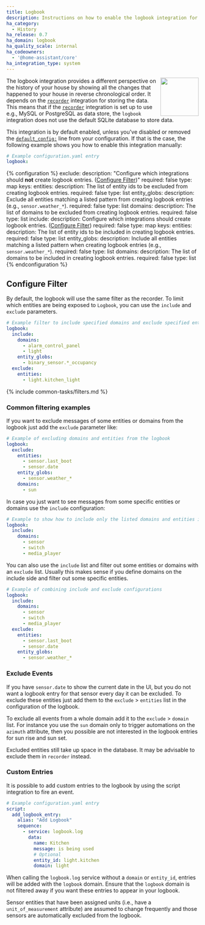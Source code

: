 ```yaml
---
title: Logbook
description: Instructions on how to enable the logbook integration for Home Assistant.
ha_category:
  - History
ha_release: 0.7
ha_domain: logbook
ha_quality_scale: internal
ha_codeowners:
  - '@home-assistant/core'
ha_integration_type: system
---
```


<img src='/images/screenshots/logbook.png' style='margin-left:10px; float: right;' height="100" />

The logbook integration provides a different perspective on the history of your
house by showing all the changes that happened to your house in reverse
chronological order. It depends on
the [`recorder`](/integrations/recorder/) integration for storing the data. This means that if the
[`recorder`](/integrations/recorder/) integration is set up to use e.g., MySQL or
PostgreSQL as data store, the `logbook` integration does not use the default
SQLite database to store data.

This integration is by default enabled, unless you've disabled or removed the [`default_config:`](/integrations/default_config/) line from your configuration. If that is the case, the following example shows you how to enable this integration manually:

```yaml
# Example configuration.yaml entry
logbook:
```

{% configuration %}
exclude:
  description: "Configure which integrations should **not** create logbook entries. ([Configure Filter](#configure-filter))"
  required: false
  type: map
  keys:
    entities:
      description: The list of entity ids to be excluded from creating logbook entries.
      required: false
      type: list
    entity_globs:
      description: Exclude all entities matching a listed pattern from creating logbook entries (e.g., `sensor.weather_*`).
      required: false
      type: list
    domains:
      description: The list of domains to be excluded from creating logbook entries.
      required: false
      type: list
include:
  description: Configure which integrations should create logbook entries. ([Configure Filter](#configure-filter))
  required: false
  type: map
  keys:
    entities:
      description: The list of entity ids to be included in creating logbook entries.
      required: false
      type: list
    entity_globs:
      description: Include all entities matching a listed pattern when creating logbook entries (e.g., `sensor.weather_*`).
      required: false
      type: list
    domains:
      description: The list of domains to be included in creating logbook entries.
      required: false
      type: list
{% endconfiguration %}

## Configure Filter

By default, the logbook will use the same filter as the recorder. To limit which entities are being exposed to `Logbook`, you can use the `include` and `exclude` parameters.

```yaml
# Example filter to include specified domains and exclude specified entities
logbook:
  include:
    domains:
      - alarm_control_panel
      - light
    entity_globs:
      - binary_sensor.*_occupancy
  exclude:
    entities:
      - light.kitchen_light
```

{% include common-tasks/filters.md %}

### Common filtering examples

If you want to exclude messages of some entities or domains from the logbook
just add the `exclude` parameter like:

```yaml
# Example of excluding domains and entities from the logbook
logbook:
  exclude:
    entities:
      - sensor.last_boot
      - sensor.date
    entity_globs:
      - sensor.weather_*
    domains:
      - sun
```

In case you just want to see messages from some specific entities or domains use
the `include` configuration:

```yaml
# Example to show how to include only the listed domains and entities in the logbook
logbook:
  include:
    domains:
      - sensor
      - switch
      - media_player
```

You can also use the `include` list and filter out some entities or domains with
an `exclude` list. Usually this makes sense if you define domains on the include
side and filter out some specific entities.

```yaml
# Example of combining include and exclude configurations
logbook:
  include:
    domains:
      - sensor
      - switch
      - media_player
  exclude:
    entities:
      - sensor.last_boot
      - sensor.date
    entity_globs:
      - sensor.weather_*
```

### Exclude Events

If you have `sensor.date` to show the current date in the UI,
but you do not want a logbook entry for that sensor every day it can be excluded.
To exclude these entities just add them to the `exclude` > `entities` list in
the configuration of the logbook.

To exclude all events from a whole domain add it to the `exclude` > `domain`
list. For instance you use the `sun` domain only to trigger automations on the
`azimuth` attribute, then you possible are not interested in the logbook entries
for sun rise and sun set.

Excluded entities still take up space in the database. It may be advisable to
exclude them in `recorder` instead.

### Custom Entries

It is possible to add custom entries to the logbook by using the script
integration to fire an event.

```yaml
# Example configuration.yaml entry
script:
  add_logbook_entry:
    alias: "Add Logbook"
    sequence:
      - service: logbook.log
        data:
          name: Kitchen
          message: is being used
          # Optional
          entity_id: light.kitchen
          domain: light
```


<div class="note warning">

When calling the `logbook.log` service without a `domain` or `entity_id`, entries will be added with the `logbook` domain. Ensure that the `logbook` domain is not filtered away if you want these entries to appear in your logbook.

</div>

<div class='note'>

Sensor entities that have been assigned units (i.e., have a `unit_of_measurement` attribute) are assumed to change frequently and those sensors are automatically excluded from the logbook.

</div>
